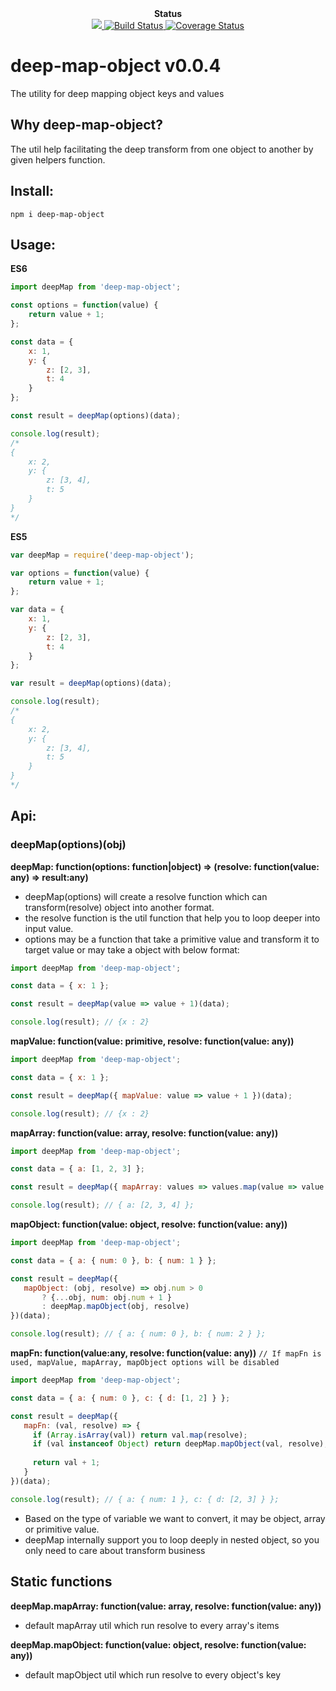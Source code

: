 <div align="center"><strong>Status</strong></div>

<div align="center">
  <a href="https://david-dm.org/sonybinhle/deep-map-object?type=dev" title="devDependencies status">
    <img src="https://david-dm.org/sonybinhle/deep-map-object/dev-status.svg"/>
  </a>
  
  <a href="https://travis-ci.org/sonybinhle/deep-map-object.svg?branch=master">
      <img src="https://travis-ci.org/sonybinhle/deep-map-object.svg?branch=master" alt="Build Status" />
    </a>
    
  <a href='https://coveralls.io/github/sonybinhle/deep-map-object?branch=master'>
  <img src='https://coveralls.io/repos/github/sonybinhle/deep-map-object/badge.svg?branch=master' alt='Coverage Status' />
  </a>

</div>

# deep-map-object v0.0.4

The utility for deep mapping object keys and values

## Why deep-map-object?

The util help facilitating the deep transform from one object to another by given helpers function.


## Install:

```shell
npm i deep-map-object
```

## Usage:

<strong>ES6</strong>

```jsx harmony
import deepMap from 'deep-map-object';

const options = function(value) {
    return value + 1;
};

const data = {
    x: 1,
    y: {
        z: [2, 3],
        t: 4
    }
};

const result = deepMap(options)(data);

console.log(result);
/*
{
    x: 2,
    y: {
        z: [3, 4],
        t: 5
    }
}
*/
```

<strong>ES5</strong>

```javascript
var deepMap = require('deep-map-object');

var options = function(value) {
    return value + 1;
};

var data = {
    x: 1,
    y: {
        z: [2, 3],
        t: 4
    }
};

var result = deepMap(options)(data);

console.log(result);
/*
{
    x: 2,
    y: {
        z: [3, 4],
        t: 5
    }
}
*/
```

## Api:

### deepMap(options)(obj)
<strong>deepMap: function(options: function|object) => (resolve: function(value: any) => result:any)</strong>

+ deepMap(options) will create a resolve function which can transform(resolve) object into another format.
+ the resolve function is the util function that help you to loop deeper into input value.
+ options may be a function that take a primitive value and transform it to target value or may take a object with below format:
```jsx harmony
import deepMap from 'deep-map-object';

const data = { x: 1 };

const result = deepMap(value => value + 1)(data);

console.log(result); // {x : 2}
```

<strong>mapValue: function(value: primitive, resolve: function(value: any))</strong>
```jsx harmony
import deepMap from 'deep-map-object';

const data = { x: 1 };

const result = deepMap({ mapValue: value => value + 1 })(data);

console.log(result); // {x : 2}
```

<strong>mapArray: function(value: array, resolve: function(value: any))</strong>
```jsx harmony
import deepMap from 'deep-map-object';

const data = { a: [1, 2, 3] };

const result = deepMap({ mapArray: values => values.map(value => value + 1) })(data);

console.log(result); // { a: [2, 3, 4] };
```

<strong>mapObject: function(value: object, resolve: function(value: any))</strong>
```jsx harmony
import deepMap from 'deep-map-object';

const data = { a: { num: 0 }, b: { num: 1 } };

const result = deepMap({ 
   mapObject: (obj, resolve) => obj.num > 0 
       ? {...obj, num: obj.num + 1 } 
       : deepMap.mapObject(obj, resolve) 
})(data);

console.log(result); // { a: { num: 0 }, b: { num: 2 } };
```

<strong>mapFn: function(value:any, resolve: function(value: any))</strong>
`// If mapFn is used, mapValue, mapArray, mapObject options will be disabled`
```jsx harmony
import deepMap from 'deep-map-object';

const data = { a: { num: 0 }, c: { d: [1, 2] } };

const result = deepMap({ 
   mapFn: (val, resolve) => {
     if (Array.isArray(val)) return val.map(resolve);
     if (val instanceof Object) return deepMap.mapObject(val, resolve);
     
     return val + 1;
   } 
})(data);

console.log(result); // { a: { num: 1 }, c: { d: [2, 3] } };
```

+ Based on the type of variable we want to convert, it may be object, array or primitive value.
+ deepMap internally support you to loop deeply in nested object, so you only need to care about transform business

## Static functions

<strong>deepMap.mapArray: function(value: array, resolve: function(value: any))</strong>

+ default mapArray util which run resolve to every array's items

<strong>deepMap.mapObject: function(value: object, resolve: function(value: any))</strong>

+ default mapObject util which run resolve to every object's key